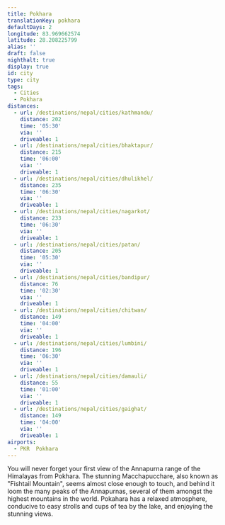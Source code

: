 ```yaml
---
title: Pokhara
translationKey: pokhara
defaultDays: 2
longitude: 83.969662574
latitude: 28.208225799
alias: ''
draft: false
nighthalt: true
display: true
id: city
type: city
tags:
  - Cities
  - Pokhara
distances:
  - url: /destinations/nepal/cities/kathmandu/
    distance: 202
    time: '05:30'
    via: ''
    driveable: 1
  - url: /destinations/nepal/cities/bhaktapur/
    distance: 215
    time: '06:00'
    via: ''
    driveable: 1
  - url: /destinations/nepal/cities/dhulikhel/
    distance: 235
    time: '06:30'
    via: ''
    driveable: 1
  - url: /destinations/nepal/cities/nagarkot/
    distance: 233
    time: '06:30'
    via: ''
    driveable: 1
  - url: /destinations/nepal/cities/patan/
    distance: 205
    time: '05:30'
    via: ''
    driveable: 1
  - url: /destinations/nepal/cities/bandipur/
    distance: 76
    time: '02:30'
    via: ''
    driveable: 1
  - url: /destinations/nepal/cities/chitwan/
    distance: 149
    time: '04:00'
    via: ''
    driveable: 1
  - url: /destinations/nepal/cities/lumbini/
    distance: 196
    time: '06:30'
    via: ''
    driveable: 1
  - url: /destinations/nepal/cities/damauli/
    distance: 55
    time: '01:00'
    via: ''
    driveable: 1
  - url: /destinations/nepal/cities/gaighat/
    distance: 149
    time: '04:00'
    via: ''
    driveable: 1
airports:
  - PKR  Pokhara
---
```








































































You will never forget your first view of the Annapurna range of the Himalayas from Pokhara. The stunning Macchapucchare, also known as "Fishtail Mountain", seems almost close enough to touch, and behind it loom the many peaks of the Annapurnas, several of them amongst the highest mountains in the world. Pokahara has a relaxed atmosphere, conducive to easy strolls and cups of tea by the lake, and enjoying the stunning views. 